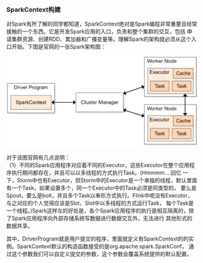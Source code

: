 ### SparkContext构建

对Spark有所了解的同学都知道，SparkContext绝对是Spark编程非常重要且经常接触的一个东西。它是开发Spark应用的入口，负责和整个集群的交互，包括
申请集群资源、创建RDD、累加器和广播变量等。理解Spark的架构就必须从这个入口开始。下图是官网的一张Spark架构图：

![Spark架构图](../image/spark.png "Spark架构图")

对于该图官网有几点说明：<br/>
（1）不同的Spark应用程序对应着不同的Executor，这些Executor在整个应用程序执行期间都存在，并且可以以多线程的方式执行Task。(Hmmmm....回忆
一下，Storm中也有Executor，但Storm中的Executor是一个单独的线程，默认里面有一个Task，如果设置多个，同一个Executor中的Task必须是同类型的，
要么是Spout，要么是bolt，并且多个Task以串形方式执行。Flink中呢没有Executor，与之对应的个人觉得应该是Slot，Slot中以多线程的方式运行Task，
每个Task是一个线程。)Spark这样左的好处是，各个Spark应用程序的执行是相互隔离的，除了Spark应用程序向外部存储系统写数据进行数据交互外，无法进行
其他形式的数据共享。


其中，DriverProgram就是用户提交的程序，里面就定义有SparkContext的的实例。SparkContext默认的构造函数接受的是org.apache.spark.SparkConf，
通过这个参数我们可以自定义提交的参数，这个参数会覆盖系统提供的默认配置。